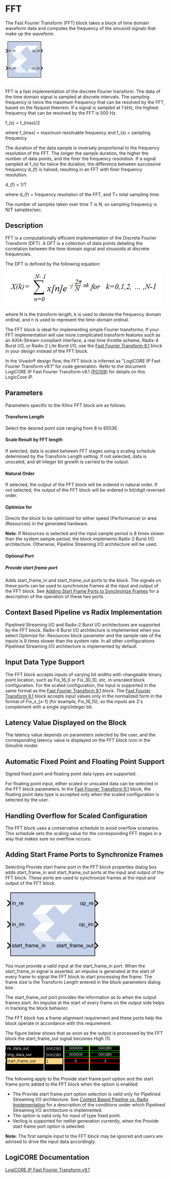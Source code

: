 # FFT

The Fast Fourier Transform (FFT) block takes a block of time
domain waveform data and computes the frequency of the sinusoid signals
that make up the waveform.

![](./Images/block.png)

FFT is a fast implementation of the discrete Fourier transform. The data
of the time domain signal is sampled at discrete intervals. The sampling
frequency is twice the maximum frequency that can be resolved by the
FFT, based on the Nyquist theorem. If a signal is sampled at 1 kHz, the
highest frequency that can be resolved by the FFT is 500 Hz.

f_(s) = f_(max)/2

where f_(max) = maximum resolvable frequency and f_(s) = sampling
frequency.

The duration of the data sample is inversely proportional to the
frequency resolution of the FFT. The longer the sample duration, the
higher the number of data points, and the finer the frequency
resolution. If a signal sampled at f_(s) for twice the duration, the
difference between successive frequency d_(f) is halved, resulting in an
FFT with finer frequency resolution.

d_(f) = 1/T

where d_(f) = frequency resolution of the FFT, and T= total sampling
time.

The number of samples taken over time T is N, so sampling frequency is
N/T samples/sec.

## Description

FFT is a computationally efficient implementation of the Discrete
Fourier Transform (DFT). A DFT is a collection of data points detailing
the correlation between the time domain signal and sinusoids at discrete
frequencies.

The DFT is defined by the following equation:


![](./Images/avf1538085560865.png)


where N is the transform length, k is used to denote the frequency
domain ordinal, and n is used to represent the time-domain ordinal.

The FFT block is ideal for implementing simple Fourier transforms. If
your FFT implementation will use more complicated transform features
such as an AXI4-Stream-compliant interface, a real time throttle scheme,
Radix-4 Burst I/O, or Radix-2 Lite Burst I/O, use the [Fast
Fourier Transform 9.1](../../HDL/xfft_v9_1/README.md) block in your design
instead of the FFT block.

In the Vivado® design flow, the FFT block is inferred as "LogiCORE IP
Fast Fourier Transform v9.1" for code generation. Refer to the document
LogiCORE IP Fast Fourier Transform
v9.1 [(PG109](https://docs.xilinx.com/access/sources/framemaker/map?isLatest=true&ft:locale=en-US&url=pg109-xfft))
for details on this LogicCore IP.

## Parameters

Parameters specific to the Xilinx FFT block are as follows.

#### Transform Length  
Select the desired point size ranging from 8 to 65536.

#### Scale Result by FFT length  
If selected, data is scaled between FFT stages using a scaling schedule
determined by the Transform Length setting. If not selected, data is
unscaled, and all integer bit growth is carried to the output.

#### Natural Order  
If selected, the output of the FFT block will be ordered in natural
order. If not selected, the output of the FFT block will be ordered in
bit/digit reversed order.

#### Optimize for  
Directs the block to be optimized for either speed (Performance) or area
(Resources) in the generated hardware.

**Note**: If Resources is selected and the input sample period is 8 times
slower than the system sample period, the block implements Radix-2 Burst
I/O architecture. Otherwise, Pipeline Streaming I/O architecture will be
used.

#### Optional Port  
##### Provide start frame port  
Adds start_frame_in and start_frame_out ports to the block. The
signals on these ports can be used to synchronize frames at the input
and output of the FFT block. See [Adding Start Frame Ports to
Synchronize Frames](#adding-start-frame-ports-to-synchronize-frames) for a
description of the operation of these two ports.

## Context Based Pipeline vs Radix Implementation

Pipelined Streaming I/O and Radix-2 Burst I/O architectures are
supported by the FFT block. Radix-4 Burst I/O architecture is
implemented when you select Optimize for: Resources block parameter and
the sample rate of the inputs is 8 times slower than the system rate. In
all other configurations Pipelined Streaming I/O architecture is
implemented by default.

## Input Data Type Support

The FFT block accepts inputs of varying bit widths with changeable
binary point location, such as Fix_16_0 or Fix_30_10, etc. in unscaled
block configuration. For the scaled configuration, the input is
supported in the same format as the [Fast Fourier Transform
9.1](../../HDL/xfft_v9_1/README.md) block. The [Fast Fourier Transform
9.1](../../HDL/xfft_v9_1/README.md) block accepts input values only in the
normalized form in the format of Fix\_x\_\[x-1\] (for example,
Fix_16_15), so the inputs are 2's complement with a single sign/integer
bit.

## Latency Value Displayed on the Block

The latency value depends on parameters selected by the user, and the
corresponding latency value is displayed on the FFT block icon in the
Simulink model.

## Automatic Fixed Point and Floating Point Support

Signed fixed point and floating point data types are supported.

For floating point input, either scaled or unscaled data can be selected
in the FFT block parameters. In the [Fast Fourier Transform
9.1](../../HDL/xfft_v9_1/README.md) block, the floating point data type is
accepted only when the scaled configuration is selected by the user.

## Handling Overflow for Scaled Configuration

The FFT block uses a conservative schedule to avoid overflow scenarios.
This schedule sets the scaling value for the corresponding FFT stages in
a way that makes sure no overflow occurs.

## Adding Start Frame Ports to Synchronize Frames

Selecting Provide start frame port in the FFT block properties dialog
box adds start_frame_in and start_frame_out ports at the input and
output of the FFT block. These ports are used to synchronize frames at
the input and output of the FFT block.


![](./Images/fyx1555437360561.png)

You must provide a valid input at the start_frame_in port. When the
start_frame_in signal is asserted, an impulse is generated at the
start of every frame to signal the FFT block to start processing the
frame. The frame size is the Transform Length entered in the block
parameters dialog box.

The start_frame_out port provides the information as to when the
output frames start. An impulse at the start of every frame on the
output side helps in tracking the block behavior.

The FFT block has a frame alignment requirement and these ports help the
block operate in accordance with this requirement.

The figure below shows that as soon as the output is processed by the
FFT block the start_frame_out signal becomes High (1).


![](./Images/uqm1538085562947.png)  

The following apply to the Provide start frame port option and the start
frame ports added to the FFT block when the option is enabled:

- The Provide start frame port option selection is valid only for
  Pipelined Streaming I/O architecture. See [Context Based Pipeline vs.
  Radix Implementation](#context-based-pipeline-vs-radix-implementation) for a
  description of the conditions under which Pipelined Streaming I/O
  architecture is implemented.
- The option is valid only for input of type fixed point.
- Verilog is supported for netlist generation currently, when the
  Provide start frame port option is selected.

**Note**: The first sample input to the FFT block may be ignored and users
are advised to drive the input data accordingly.

## LogiCORE Documentation

[LogiCORE IP Fast Fourier Transform
v9.1](https://docs.xilinx.com/access/sources/framemaker/map?isLatest=true&ft:locale=en-US&url=pg109-xfft)
